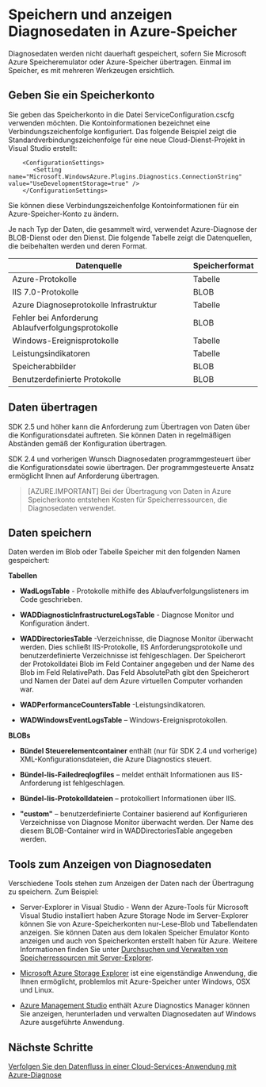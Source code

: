 <properties
    pageTitle="Diagnosedaten in Azure-Speicher speichern und anzeigen | Microsoft Azure"
    description="Azure-Diagnosedaten in Azure Storage und anzeigen"
    services="cloud-services"
    documentationCenter=".net"
    authors="rboucher"
    manager="jwhit"
    editor="tysonn" />
<tags
    ms.service="cloud-services"
    ms.devlang="na"
    ms.topic="article"
    ms.tgt_pltfrm="na"
    ms.workload="na"
    ms.date="08/01/2016"
    ms.author="robb" />

# <a name="store-and-view-diagnostic-data-in-azure-storage"></a>Speichern und anzeigen Diagnosedaten in Azure-Speicher

Diagnosedaten werden nicht dauerhaft gespeichert, sofern Sie Microsoft Azure Speicheremulator oder Azure-Speicher übertragen. Einmal im Speicher, es mit mehreren Werkzeugen ersichtlich.

## <a name="specify-a-storage-account"></a>Geben Sie ein Speicherkonto

Sie geben das Speicherkonto in die Datei ServiceConfiguration.cscfg verwenden möchten. Die Kontoinformationen bezeichnet eine Verbindungszeichenfolge konfiguriert. Das folgende Beispiel zeigt die Standardverbindungszeichenfolge für eine neue Cloud-Dienst-Projekt in Visual Studio erstellt:


```
    <ConfigurationSettings>
       <Setting name="Microsoft.WindowsAzure.Plugins.Diagnostics.ConnectionString" value="UseDevelopmentStorage=true" />
    </ConfigurationSettings>
```

Sie können diese Verbindungszeichenfolge Kontoinformationen für ein Azure-Speicher-Konto zu ändern.

Je nach Typ der Daten, die gesammelt wird, verwendet Azure-Diagnose der BLOB-Dienst oder den Dienst. Die folgende Tabelle zeigt die Datenquellen, die beibehalten werden und deren Format.

|Datenquelle|Speicherformat|
|---|---|
|Azure-Protokolle|Tabelle|
|IIS 7.0-Protokolle|BLOB|
|Azure Diagnoseprotokolle Infrastruktur|Tabelle|
|Fehler bei Anforderung Ablaufverfolgungsprotokolle|BLOB|
|Windows-Ereignisprotokolle|Tabelle|
|Leistungsindikatoren|Tabelle|
|Speicherabbilder|BLOB|
|Benutzerdefinierte Protokolle|BLOB|

## <a name="transfer-diagnostic-data"></a>Daten übertragen

SDK 2.5 und höher kann die Anforderung zum Übertragen von Daten über die Konfigurationsdatei auftreten. Sie können Daten in regelmäßigen Abständen gemäß der Konfiguration übertragen.

SDK 2.4 und vorherigen Wunsch Diagnosedaten programmgesteuert über die Konfigurationsdatei sowie übertragen. Der programmgesteuerte Ansatz ermöglicht Ihnen auf Anforderung übertragen.


>[AZURE.IMPORTANT] Bei der Übertragung von Daten in Azure Speicherkonto entstehen Kosten für Speicherressourcen, die Diagnosedaten verwendet.

## <a name="store-diagnostic-data"></a>Daten speichern

Daten werden im Blob oder Tabelle Speicher mit den folgenden Namen gespeichert:

**Tabellen**

- **WadLogsTable** - Protokolle mithilfe des Ablaufverfolgungslisteners im Code geschrieben.

- **WADDiagnosticInfrastructureLogsTable** - Diagnose Monitor und Konfiguration ändert.

- **WADDirectoriesTable** -Verzeichnisse, die Diagnose Monitor überwacht werden.  Dies schließt IIS-Protokolle, IIS Anforderungsprotokolle und benutzerdefinierte Verzeichnisse ist fehlgeschlagen.  Der Speicherort der Protokolldatei Blob im Feld Container angegeben und der Name des Blob im Feld RelativePath.  Das Feld AbsolutePath gibt den Speicherort und Namen der Datei auf dem Azure virtuellen Computer vorhanden war.

- **WADPerformanceCountersTable** -Leistungsindikatoren.

- **WADWindowsEventLogsTable** – Windows-Ereignisprotokollen.

**BLOBs**

- **Bündel Steuerelementcontainer** enthält (nur für SDK 2.4 und vorherige) XML-Konfigurationsdateien, die Azure Diagnostics steuert.

- **Bündel-Iis-Failedreqlogfiles** – meldet enthält Informationen aus IIS-Anforderung ist fehlgeschlagen.

- **Bündel-Iis-Protokolldateien** – protokolliert Informationen über IIS.

- **"custom"** – benutzerdefinierte Container basierend auf Konfigurieren Verzeichnisse von Diagnose Monitor überwacht werden.  Der Name des diesem BLOB-Container wird in WADDirectoriesTable angegeben werden.

## <a name="tools-to-view-diagnostic-data"></a>Tools zum Anzeigen von Diagnosedaten
Verschiedene Tools stehen zum Anzeigen der Daten nach der Übertragung zu speichern. Zum Beispiel:

- Server-Explorer in Visual Studio - Wenn der Azure-Tools für Microsoft Visual Studio installiert haben Azure Storage Node im Server-Explorer können Sie von Azure-Speicherkonten nur-Lese-Blob und Tabellendaten anzeigen. Sie können Daten aus dem lokalen Speicher Emulator Konto anzeigen und auch von Speicherkonten erstellt haben für Azure. Weitere Informationen finden Sie unter [Durchsuchen und Verwalten von Speicherressourcen mit Server-Explorer](../vs-azure-tools-storage-resources-server-explorer-browse-manage.md).

- [Microsoft Azure Storage Explorer](../vs-azure-tools-storage-manage-with-storage-explorer.md) ist eine eigenständige Anwendung, die Ihnen ermöglicht, problemlos mit Azure-Speicher unter Windows, OSX und Linux.

- [Azure Management Studio](http://www.cerebrata.com/products/azure-management-studio/introduction) enthält Azure Diagnostics Manager können Sie anzeigen, herunterladen und verwalten Diagnosedaten auf Windows Azure ausgeführte Anwendung.


## <a name="next-steps"></a>Nächste Schritte

[Verfolgen Sie den Datenfluss in einer Cloud-Services-Anwendung mit Azure-Diagnose](cloud-services-dotnet-diagnostics-trace-flow.md)
